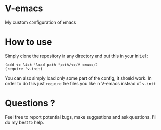 # V-emacs
My custom configuration of emacs

# How to use
Simply clone the repository in any directory and put this in your init.el :
```
(add-to-list 'load-path "path/to/V-emacs/)
(require 'v-init)
```

You can also simply load only some part of the config, it should work. In order to do this just `require` the files you like in V-emacs instead of `v-init`

# Questions ?
Feel free to report potential bugs, make suggestions and ask questions. I'll do my best to help.

